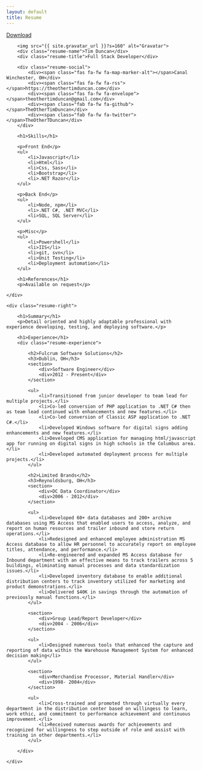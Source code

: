 ```yaml
---
layout: default
title: Resume
---
```

<div class="no-print"><a href="/Tim Duncan Resume.pdf" title="Download resume" class="btn">Download</a></div>
<div class="resume-body">
    <div class="resume-left">

        <img src="{{ site.gravatar_url }}?s=160" alt="Gravatar">
        <div class="resume-name">Tim Duncan</div>
        <div class="resume-title">Full Stack Developer</div>

        <div class="resume-social">
            <div><span class="fas fa-fw fa-map-marker-alt"></span>Canal Winchester, OH</div>
            <div><span class="fas fa-fw fa-rss"></span>https://theothertimduncan.com</div>
            <div><span class="fas fa-fw fa-envelope"></span>theothertimduncan@gmail.com</div>
            <div><span class="fab fa-fw fa-github"></span>TheOtherTimDuncan</div>
            <div><span class="fab fa-fw fa-twitter"></span>TheOtherTDuncan</div>
        </div>

        <h1>Skills</h1>

        <p>Front End</p>
        <ul>
            <li>Javascript</li>
            <li>Html</li>
            <li>Css, Sass</li>
            <li>Bootstrap</li>
            <li>.NET Razor</li>
        </ul>

        <p>Back End</p>
        <ul>
            <li>Node, npm</li>
            <li>.NET C#, .NET MVC</li>
            <li>SQL, SQL Server</li>
        </ul>

        <p>Misc</p>
        <ul>
            <li>Powershell</li>
            <li>IIS</li>
            <li>git, svn</li>
            <li>Unit Testing</li>
            <li>Deployment automation</li>
        </ul>

        <h1>References</h1>
        <p>Available on request</p>

    </div>

    <div class="resume-right">

        <h1>Summary</h1>
        <p>Detail oriented and highly adaptable professional with experience developing, testing, and deploying software.</p>

        <h1>Experience</h1>
        <div class="resume-experience">

            <h2>Fulcrum Software Solutions</h2>
            <h3>Dublin, OH</h3>
            <section>
                <div>Software Engineer</div>
                <div>2012 - Present</div>
            </section>

            <ul>
                <li>Transitioned from junior developer to team lead for multiple projects.</li>
                <li>Co-led conversion of PHP application to .NET C# then as team lead continued with enhancements and new features.</li>
                <li>Co-led conversion of Classic ASP application to .NET C#.</li>
                <li>Developed Windows software for digital signs adding enhancements and new features.</li>
                <li>Developed CMS application for managing html/javascript app for running on digital signs in high schools in the Columbus area.</li>
                <li>Developed automated deployment process for multiple projects.</li>
            </ul>

            <h2>Limited Brands</h2>
            <h3>Reynoldsburg, OH</h3>
            <section>
                <div>DC Data Coordinator</div>
                <div>2006 - 2012</div>
            </section>

            <ul>
                <li>Developed 60+ data databases and 200+ archive databases using MS Access that enabled users to access, analyze, and report on human resources and trailer inbound and store return operations.</li>
                <li>Redesigned and enhanced employee administration MS Access database to allow HR personnel to accurately report on employee titles, attendance, and performance.</li>
                <li>Re-engineered and expanded MS Access database for Inbound department with an effective means to track trailers across 5 buildings, eliminating manual processes and data standardization issues.</li>
                <li>Developed inventory database to enable additional distribution centers to track inventory utilized for marketing and product demonstrations.</li>
                <li>Delivered $40K in savings through the automation of previously manual functions.</li>
            </ul>

            <section>
                <div>Group Lead/Report Developer</div>
                <div>2004 - 2006</div>
            </section>

            <ul>
                <li>Designed numerous tools that enhanced the capture and reporting of data within the Warehouse Management System for enhanced decision making</li>
            </ul>

            <section>
                <div>Merchandise Processor, Material Handler</div>
                <div>1998- 2004</div>
            </section>

            <ul>
                <li>Cross-trained and promoted through virtually every department in the distribution center based on willingess to learn, work ethic, and commitment to performance achievement and continuous improvement.</li>
                <li>Received numerous awards for achievements and recognized for willingness to step outside of role and assist with training in other departments.</li>
            </ul>

        </div>

    </div>

</div>